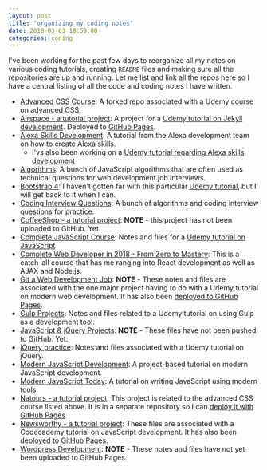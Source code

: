```yaml
---
layout: post
title: "organizing my coding notes"
date: 2018-03-03 18:59:00
categories: coding
---
```


I've been working for the past few days to reorganize all my notes on various coding tutorials, creating `README` files and making sure all the repositories are up and running. Let me list and link all the repos here so I have a central listing of all the code and coding notes I have written.

* [Advanced CSS Course](https://github.com/pulamusic/advanced-css-course): A forked repo associated with a Udemy course on advanced CSS.
* [Airspace - a tutorial project](https://github.com/pulamusic/Airspace): A project for a [Udemy tutorial on Jekyll development](https://www.udemy.com/static-website-generator-fast-secure-sites-blogs-with-jekyll/learn/v4/overview). Deployed to [GitHub Pages](https://pulamusic.github.io/Airspace/).
* [Alexa Skills Development](https://github.com/pulamusic/skill-sample-nodejs-howto): A tutorial from the Alexa development team on how to create Alexa skills.
  - I'vs also been working on a [Udemy tutorial regarding Alexa skills development](https://www.udemy.com/comprehensive-alexa-skill-development-course/learn/v4/overview)
* [Algorithms](https://github.com/pulamusic/javascriptPractice/tree/master/Algorithms): A bunch of JavaScript algorithms that are often used as technical questions for web development job interviews.
* [Bootstrap 4](https://github.com/pulamusic/bootstrapProjects): I haven't gotten far with this particular [Udemy tutorial](https://www.udemy.com/bootstrap-4-beta-ultimate-projects-course/learn/v4/overview), but I will get back to it when I can.
* [Coding Interview Questions](https://github.com/pulamusic/codingInterviewQuestions): A bunch of algorithms and coding interview questions for practice.
* [CoffeeShop - a tutorial project](): **NOTE** - this project has not been uploaded to GitHub. Yet.
* [Complete JavaScript Course](https://github.com/pulamusic/javascriptPractice/tree/master/completeJavaScriptCourse): Notes and files for a [Udemy tutorial on JavaScript](https://www.udemy.com/the-complete-javascript-course/learn/v4/overview)
* [Complete Web Developer in 2018 - From Zero to Mastery](https://github.com/pulamusic/webDevelProjects): This is a catch-all course that has me ranging into React development as well as AJAX and Node.js.
* [Git a Web Development Job](https://github.com/pulamusic/travel-site): **NOTE** - These notes and files are associated with the one major project having to do with a Udemy tutorial on modern web development. It has also been [deployed to GitHub Pages](https://pulamusic.github.io/travel-site/).
* [Gulp Projects](https://github.com/pulamusic/gulpProjects): Notes and files related to a Udemy tutorial on using Gulp as a development tool.
* [JavaScript &amp; jQuery Projects](): **NOTE** - These files have not been pushed to GitHub. Yet.
* [jQuery practice](https://github.com/pulamusic/jQueryPractice): Notes and files associated with a Udemy tutorial on jQuery.
* [Modern JavaScript Development](https://github.com/pulamusic/modernJavascriptDevel): A project-based tutorial on modern JavaScript development.
* [Modern JavaScript Today](https://github.com/pulamusic/modernJavascriptToday): A tutorial on writing JavaScript using modern tools.
* [Natours - a tutorial project](https://github.com/pulamusic/Natours): This project is related to the advanced CSS course listed above. It is in a separate repository so I can [deploy it with GitHub Pages](https://pulamusic.github.io/Natours/).
* [Newsworthy - a tutorial project](https://github.com/pulamusic/newsworthy): These files are associated with a Codecademy tutorial on JavaScript development. It has also been [deployed to GitHub Pages](https://pulamusic.github.io/newsworthy/).
* [Wordpress Development](): **NOTE** - These notes and files have not yet been uploaded to GitHub Pages.
